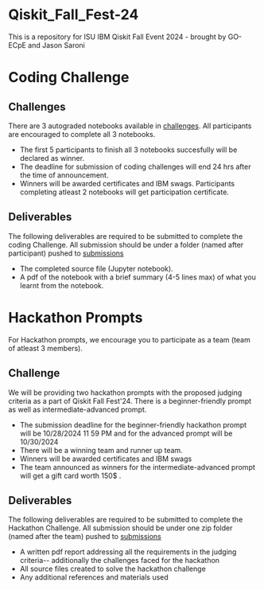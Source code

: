 # Qiskit_Fall_Fest-24
This is a repository for ISU IBM Qiskit Fall Event 2024 - brought by GO-ECpE and Jason Saroni

# Coding Challenge
## Challenges
There are 3 autograded notebooks available in [challenges](Coding-challenge/challenges/). All participants are encouraged to complete all 3 notebooks.
* The first 5 participants to finish all 3 notebooks succesfully will be declared as winner.
* The deadline for submission of coding challenges will end 24 hrs after the time of announcement.
* Winners will be awarded certificates and IBM swags. Participants completing atleast 2 notebooks will get participation certificate.

## Deliverables
The following deliverables are required to be submitted to complete the coding Challenge. All submission should be under a folder (named after participant) pushed to [submissions](Coding-challenge/submissions/) 
* The completed source file (Jupyter notebook).
* A pdf of the notebook with a brief summary (4-5 lines max) of what you learnt from the notebook.


# Hackathon Prompts
For Hackathon prompts, we encourage you to participate as a team (team of atleast 3 members).
## Challenge
We will be providing two hackathon prompts with the proposed judging criteria as a part of Qiskit Fall Fest'24. There is a beginner-friendly prompt as well as intermediate-advanced prompt.
* The submission deadline for the beginner-friendly hackathon prompt will be 10/28/2024 11 59 PM and for the advanced prompt will be 10/30/2024
* There will be a winning team and runner up team. 
* Winners will be awarded certificates and IBM swags
* The team announced as winners for the intermediate-advanced prompt will get a gift card worth 150$ .

## Deliverables
The following deliverables are required to be submitted to complete the Hackathon Challenge. All submission should be under one zip folder (named after the team) pushed to [submissions](Hackathon-challenge/submissions/)
* A written pdf report addressing all the requirements in the judging criteria-- additionally the challenges faced for the hackathon
* All source files created to solve the hackathon challenge
* Any additional references and materials used
